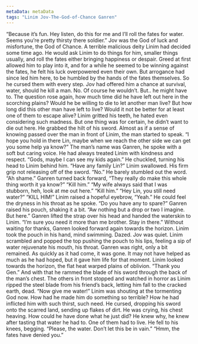 ```yaml
---
metaData: metaData
tags: "Linim Jov-The-God-of-Chance Ganren"
---
```


“Because it’s fun. Hey listen, do this for me and I’ll roll the fates for water. Seems you’re pretty thirsty there soldier.”
Jov was the God of luck and misfortune, the God of Chance. A terrible malicious deity Linim had decided some time ago. He would ask Linim to do things for him, smaller things usually, and roll the fates either bringing happiness or despair. Greed at first allowed him to play into it, and for a while he seemed to be winning against the fates, he felt his luck overpowered even their own. But arrogance had since led him here, to be humbled by the hands of the fates themselves. So he cursed them with every step.
Jov had offered him a chance at survival, water, should he kill a man. No. Of course he wouldn’t. But.. he might have to. The question rose again, how much time did he have left out here in the scorching plains? Would he be willing to die to let another man live? But how long did this other man have left to live? Would it not be better for at least one of them to escape alive? 
Linim gritted his teeth, he hated even considering such madness. But one thing was for certain, he didn’t want to die out here.
He grabbed the hilt of his sword.
Almost as if a sense of knowing passed over the man in front of Linim, the man started to speak. “I hope you hold in there Lin, maybe when we reach the other side we can get you some help ya know?” The man’s name was Ganren, he spoke with a soft but caring voice. He had always treated Linim with kindness and respect. “Gods, maybe I can see my kids again.” He chuckled, turning his head to Linim behind him. “Have any family Lin?”
Linim swallowed. His firm grip not releasing off of the sword. “No.” He barely stumbled out the word. 
“Ah shame.” Ganren turned back forward, “They really do make this whole thing worth it ya know?” 
“Kill him.”
“My wife always said that I was stubborn, heh, look at me out here.”
“Kill him.”
“Hey Lin, you still need water?”
“KILL HIM!” 
Linim raised a hopeful eyebrow, “Yeah.” He could feel the dryness in his throat as he spoke. “Do you have any to spare?” 
Ganren raised his pouch, shaking it a bit. “Aw nothing but a drop or two I imagine. But here.” Ganren lifted the strap over his head and handed the waterskin to Linim. “I’m sure you need it more than me brother. Stay in there.” Without waiting for thanks, Ganren looked forward again towards the horizon. 
Linim took the pouch in his hand, mind swimming. Dazed. Jov was quiet. Linim scrambled and popped the top pushing the pouch to his lips, feeling a sip of water rejuvenate his mouth, his throat. Ganren was right, only a bit remained. As quickly as it had come, it was gone. It may not have helped as much as he had hoped, but it gave him life for that moment.
Linim looked towards the horizon, the flat heat warped plains of oblivion. “Thank you Gen.” And with that he rammed the blade of his sword through the back of the man’s chest. 
The others in front stopped and watched in horror as Linim ripped the steel blade from his friend’s back, letting him fall to the cracked earth, dead. 
“Now give me water!” Linim was shouting at the tormenting God now. How had he made him do something so terrible? How he had inflicted him with such thirst, such need. He cursed, dropping his sword onto the scarred land, sending up flakes of dirt. He was crying, his chest heaving. How could he have done what he just did? He knew why, he knew after tasting that water he had to. One of them had to live. He fell to his knees, begging. “Please, the water. Don’t let this be in vain.”
“Hmm, the fates have denied you.”